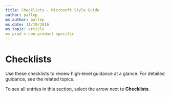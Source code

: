 ```yaml
---
title: Checklists - Microsoft Style Guide
author: pallep
ms.author: pallep
ms.date: 11/19/2016
ms.topic: article
ms.prod = non-product specific
---
```


# Checklists

Use these checklists to review high-level guidance at a glance. For detailed guidance, see the related topics. 

To see all entries in this section, select the arrow next to **Checklists**.
